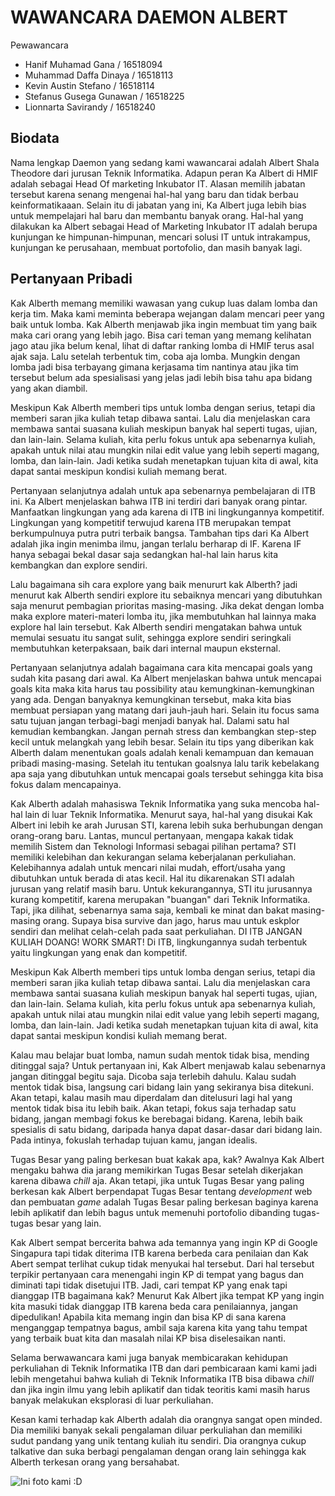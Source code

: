 # WAWANCARA DAEMON ALBERT

Pewawancara
- Hanif Muhamad Gana      / 16518094
- Muhammad Daffa Dinaya   / 16518113
- Kevin Austin Stefano    / 16518114
- Stefanus Gusega Gunawan / 16518225
- Lionnarta Savirandy     / 16518240

## Biodata
Nama lengkap Daemon yang sedang kami wawancarai adalah Albert Shala Theodore dari jurusan Teknik Informatika. Adapun peran Ka Albert di HMIF adalah sebagai Head Of marketing Inkubator IT. Alasan memilih jabatan tersebut karena senang mengenai hal-hal yang baru dan tidak berbau keinformatikaaan. Selain itu di jabatan yang ini, Ka Albert juga lebih bias untuk mempelajari hal baru dan membantu banyak orang. Hal-hal yang dilakukan ka Albert sebagai Head of Marketing Inkubator IT adalah berupa kunjungan ke himpunan-himpunan, mencari solusi IT untuk intrakampus, kunjungan ke perusahaan, membuat portofolio, dan masih banyak lagi.

## Pertanyaan Pribadi
Kak Alberth memang memiliki wawasan yang cukup luas dalam lomba dan kerja tim. Maka kami meminta beberapa wejangan dalam mencari peer yang baik untuk lomba. Kak Alberth menjawab jika ingin membuat tim yang baik maka cari orang yang lebih jago. Bisa cari teman yang memang kelihatan jago atau jika belum kenal, lihat di daftar ranking lomba di HMIF terus asal ajak saja. Lalu setelah terbentuk tim, coba aja lomba. Mungkin dengan lomba jadi bisa terbayang gimana kerjasama tim nantinya atau jika tim tersebut belum ada spesialisasi yang jelas jadi lebih bisa tahu apa bidang yang akan diambil.

Meskipun Kak Alberth memberi tips untuk lomba dengan serius, tetapi dia memberi saran jika kuliah tetap dibawa santai. Lalu dia menjelaskan cara membawa santai suasana kuliah meskipun banyak hal seperti tugas, ujian, dan lain-lain. Selama kuliah, kita perlu fokus untuk apa sebenarnya kuliah, apakah untuk nilai atau mungkin nilai edit value yang lebih seperti magang, lomba, dan lain-lain. Jadi ketika sudah menetapkan tujuan kita di awal, kita dapat santai meskipun kondisi kuliah memang berat.

Pertanyaan selanjutnya adalah untuk apa sebenarnya pembelajaran di ITB ini. Ka Albert menjelaskan bahwa ITB ini terdiri dari banyak orang pintar. Manfaatkan lingkungan yang ada karena di ITB ini lingkungannya kompetitif. Lingkungan yang kompetitif terwujud karena ITB merupakan tempat berkumpulnuya putra putri terbaik bangsa. Tambahan tips dari Ka Albert adalah jika ingin menimba ilmu, jangan terlalu berharap di IF. Karena IF hanya sebagai bekal dasar saja sedangkan hal-hal lain harus kita kembangkan dan explore sendiri.

Lalu bagaimana sih cara explore yang baik menururt kak Alberth? jadi menurut kak Alberth sendiri explore itu sebaiknya mencari yang dibutuhkan saja menurut pembagian prioritas masing-masing. Jika dekat dengan lomba maka explore materi-materi lomba itu, jika membutuhkan hal lainnya maka explore hal lain tersebut. Kak Alberth sendiri mengatakan bahwa untuk memulai sesuatu itu sangat sulit, sehingga explore sendiri seringkali membutuhkan keterpaksaan, baik dari internal maupun eksternal.

Pertanyaan selanjutnya  adalah bagaimana cara kita mencapai goals yang sudah kita pasang dari awal. Ka Albert menjelaskan bahwa untuk mencapai goals kita maka kita harus tau possibility atau kemungkinan-kemungkinan yang ada. Dengan banyaknya kemungkinan tersebut, maka kita bias membuat  persiapan yang matang dari jauh-jauh hari. Selain itu focus sama satu tujuan jangan terbagi-bagi menjadi banyak hal. Dalami satu hal kemudian kembangkan. Jangan pernah stress dan kembangkan step-step kecil untuk melangkah yang lebih besar. Selain itu tips yang diberikan kak Alberth dalam menentukan goals adalah kenali kemampuan dan kemauan pribadi masing-masing. Setelah itu tentukan goalsnya lalu tarik kebelakang apa saja yang dibutuhkan untuk mencapai goals tersebut sehingga kita bisa fokus dalam mencapainya.

Kak Alberth adalah mahasiswa Teknik Informatika yang suka mencoba hal-hal lain di luar Teknik Informatika. Menurut saya, hal-hal yang disukai Kak Albert ini lebih ke arah Jurusan STI, karena lebih suka berhubungan dengan orang-orang baru. Lantas, muncul pertanyaan, mengapa kakak tidak memilih Sistem dan Teknologi Informasi sebagai pilihan pertama? STI memiliki kelebihan dan kekurangan selama keberjalanan perkuliahan. Kelebihannya adalah untuk mencari nilai mudah, effort/usaha yang dibutuhkan untuk berada di atas kecil. Hal itu dikarenakan STI adalah jurusan yang relatif masih baru. Untuk kekurangannya, STI itu jurusannya kurang kompetitif, karena merupakan "buangan" dari Teknik Informatika. Tapi, jika dilihat, sebenarnya sama saja, kembali ke minat dan bakat masing-masing orang. Supaya bisa survive dan jago, harus mau untuk eskplor sendiri dan melihat celah-celah pada saat perkuliahan. DI ITB JANGAN KULIAH DOANG! WORK SMART! Di ITB, lingkungannya sudah terbentuk yaitu lingkungan yang enak dan kompetitif.

Meskipun Kak Alberth memberi tips untuk lomba dengan serius, tetapi dia memberi saran jika kuliah tetap dibawa santai. Lalu dia menjelaskan cara membawa santai suasana kuliah meskipun banyak hal seperti tugas, ujian, dan lain-lain. Selama kuliah, kita perlu fokus untuk apa sebenarnya kuliah, apakah untuk nilai atau mungkin nilai edit value yang lebih seperti magang, lomba, dan lain-lain. Jadi ketika sudah menetapkan tujuan kita di awal, kita dapat santai meskipun kondisi kuliah memang berat.

Kalau mau belajar buat lomba, namun sudah mentok tidak bisa, mending ditinggal saja?
Untuk pertanyaan ini, Kak Albert menjawab kalau sebenarnya jangan ditinggal begitu saja. Dicoba saja terlebih dahulu. Kalau sudah mentok tidak bisa, langsung cari bidang lain yang sekiranya bisa ditekuni. Akan tetapi, kalau masih mau diperdalam dan ditelusuri lagi hal yang mentok tidak bisa itu lebih baik. Akan tetapi, fokus saja terhadap satu bidang, jangan membagi fokus ke berebagai bidang. Karena, lebih baik spesialis di satu bidang, daripada hanya dapat dasar-dasar dari bidang lain. Pada intinya, fokuslah terhadap tujuan kamu, jangan idealis.

Tugas Besar yang paling berkesan buat kakak apa, kak?
Awalnya Kak Albert mengaku bahwa dia jarang memikirkan Tugas Besar setelah dikerjakan karena dibawa *chill* aja. Akan tetapi, jika untuk Tugas Besar yang paling berkesan kak Albert berpendapat Tugas Besar tentang *development* web dan pembuatan *game* adalah Tugas Besar paling berkesan baginya karena lebih aplikatif dan lebih bagus untuk memenuhi portofolio dibanding tugas-tugas besar yang lain.

Kak Albert sempat bercerita bahwa ada temannya yang ingin KP di Google Singapura tapi tidak diterima ITB karena berbeda cara penilaian dan Kak Abert sempat terlihat cukup tidak menyukai hal tersebut. Dari hal tersebut terpikir pertanyaan cara menengahi ingin KP di tempat yang bagus dan diminati tapi tidak disetujui ITB. Jadi, cari tempat KP yang enak tapi dianggap ITB bagaimana kak?
Menurut Kak Albert jika tempat KP yang ingin kita masuki tidak dianggap ITB karena beda cara penilaiannya, jangan dipedulikan! Apabila kita memang ingin dan bisa KP di sana karena menganggap tempatnya bagus, ambil saja karena kita yang tahu tempat yang terbaik buat kita dan masalah nilai KP bisa diselesaikan nanti.

Selama berwawancara kami juga banyak membicarakan kehidupan perkuliahan di Teknik Informatika ITB dan dari pembicaraan kami kami jadi lebih mengetahui bahwa kuliah di Teknik Informatika ITB bisa dibawa *chill* dan jika ingin ilmu yang lebih aplikatif dan tidak teoritis kami masih harus banyak melakukan eksplorasi di luar perkuliahan.

Kesan kami terhadap kak Alberth adalah dia orangnya sangat open minded. Dia memiliki banyak sekali pengalaman diluar perkuliahan dan memiliki sudut pandang yang unik tentang kuliah itu sendiri. Dia orangnya cukup talkative dan suka berbagi pengalaman dengan orang lain sehingga kak Alberth terkesan orang yang bersahabat.

![Ini foto kami :D](16518094-16518113-16518114-16518225-16518240.jpg "Dari kiri ke kanan : Daffa, Hanif, Lio, Evan, Fano, Kak Albert")
